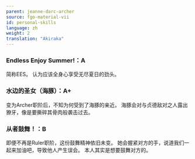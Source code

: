 ```yaml
---
parent: jeanne-darc-archer
source: fgo-material-vii
id: personal-skills
language: zh
weight: 2
translation: "Akiraka"
---
```


### Endless Enjoy Summer!：A

简称EES。
认为应该全身心享受无尽夏日的劲头。

### 水边的圣女（海豚）：A+

变为Archer职阶后，不知为何受到了海豚的亲近。
海豚会对与贞德敌对之人露出獠牙，像是要撕碎其骨肉般袭击过去。

### 从者鼓舞！：B

即便不再是Ruler职阶，这份鼓舞精神依旧未变。
她会握紧对方的手，说道我们一起来加油吧，导致他人产生误会。
本人其实是想要鼓舞对方的。
